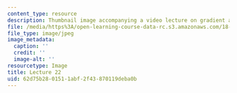 ```yaml
---
content_type: resource
description: Thumbnail image accompanying a video lecture on gradient and divergence.
file: /media/https%3A/open-learning-course-data-rc.s3.amazonaws.com/18-085-computational-science-and-engineering-i-fall-2008/62d75b2801511abf2f43870119deba0b_22.jpg
file_type: image/jpeg
image_metadata:
  caption: ''
  credit: ''
  image-alt: ''
resourcetype: Image
title: Lecture 22
uid: 62d75b28-0151-1abf-2f43-870119deba0b
---
```

